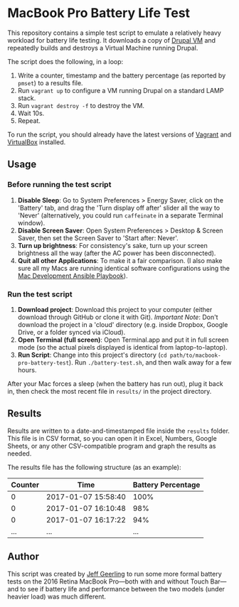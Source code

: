 # MacBook Pro Battery Life Test

This repository contains a simple test script to emulate a relatively heavy workload for battery life testing. It downloads a copy of [Drupal VM](https://www.drupalvm.com) and repeatedly builds and destroys a Virtual Machine running Drupal.

The script does the following, in a loop:

  1. Write a counter, timestamp and the battery percentage (as reported by `pmset`) to a results file.
  3. Run `vagrant up` to configure a VM running Drupal on a standard LAMP stack.
  5. Run `vagrant destroy -f` to destroy the VM.
  6. Wait 10s.
  7. Repeat.

To run the script, you should already have the latest versions of [Vagrant](https://www.vagrantup.com/downloads.html) and [VirtualBox](https://www.virtualbox.org/wiki/Downloads) installed.

## Usage

### Before running the test script

  1. **Disable Sleep**: Go to System Preferences > Energy Saver, click on the 'Battery' tab, and drag the 'Turn display off after' slider all the way to 'Never' (alternatively, you could run `caffeinate` in a separate Terminal window).
  2. **Disable Screen Saver**: Open System Preferences > Desktop & Screen Saver, then set the Screen Saver to 'Start after: Never'.
  3. **Turn up brightness**: For consistency's sake, turn up your screen brightness all the way (after the AC power has been disconnected).
  4. **Quit all other Applications**: To make it a fair comparison. (I also make sure all my Macs are running identical software configurations using the [Mac Development Ansible Playbook](https://github.com/geerlingguy/mac-dev-playbook)).

### Run the test script

  1. **Download project**: Download this project to your computer (either download through GitHub or clone it with Git). _Important Note_: Don't download the project in a 'cloud' directory (e.g. inside Dropbox, Google Drive, or a folder synced via iCloud).
  2. **Open Terminal (full screen)**: Open Terminal.app and put it in full screen mode (so the actual pixels displayed is identical from laptop-to-laptop).
  3. **Run Script**: Change into this project's directory (`cd path/to/macbook-pro-battery-test`). Run `./battery-test.sh`, and then walk away for a few hours.

After your Mac forces a sleep (when the battery has run out), plug it back in, then check the most recent file in `results/` in the project directory.

## Results

Results are written to a date-and-timestamped file inside the `results` folder. This file is in CSV format, so you can open it in Excel, Numbers, Google Sheets, or any other CSV-compatible program and graph the results as needed.

The results file has the following structure (as an example):

| Counter | Time                | Battery Percentage |
| ------- | ------------------- | ------------------ |
| 0       | 2017-01-07 15:58:40 | 100%               |
| 0       | 2017-01-07 16:10:48 | 98%                |
| 0       | 2017-01-07 16:17:22 | 94%                |
| ...     | ...                 | ...                |

## Author

This script was created by [Jeff Geerling](http://www.jeffgeerling.com) to run some more formal battery tests on the 2016 Retina MacBook Pro—both with and without Touch Bar—and to see if battery life and performance between the two models (under heavier load) was much different.
